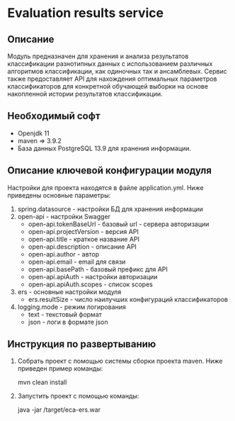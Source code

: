 Evaluation results service
========================================

Описание
----------------------------------------
   Модуль предназначен для хранения и анализа результатов классификации разнотипных данных с использованием 
различных алгоритмов классификации, как одиночных так и ансамблевых. Сервис также предоставляет API для 
нахождения оптимальных параметров классификаторов для конкретной обучающей выборки на основе накопленной 
истории результатов классификации.


Необходимый софт
----------------------------------------
* Openjdk 11
* maven => 3.9.2
* База данных PostgreSQL 13.9 для хранения информации.

Описание ключевой конфигурации модуля
----------------------------------------
Настройки для проекта находятся в файле application.yml. Ниже приведены основные параметры:
1) spring.datasource - настройки БД для хранения информации
2) open-api - настройки Swagger
   * open-api.tokenBaseUrl - базовый url - сервера авторизации
   * open-api.projectVersion - версия API
   * open-api.title - краткое название API
   * open-api.description - описание API
   * open-api.author - автор
   * open-api.email - email для связи
   * open-api.basePath - базовый префикс для API
   * open-api.apiAuth - настройки авторизации
   * open-api.apiAuth.scopes - список scopes
3) ers - основные настройки модуля
    * ers.resultSize - число наилучших конфигураций классификаторов
4) logging.mode - режим логирования
   * text - текстовый формат
   * json - логи в формате json

Инструкция по развертыванию
----------------------------------------
   
1. Собрать проект с помощью системы сборки проекта maven. Ниже приведен пример команды:

   mvn clean install
   
2. Запустить проект с помощью команды:

    java -jar /target/eca-ers.war
